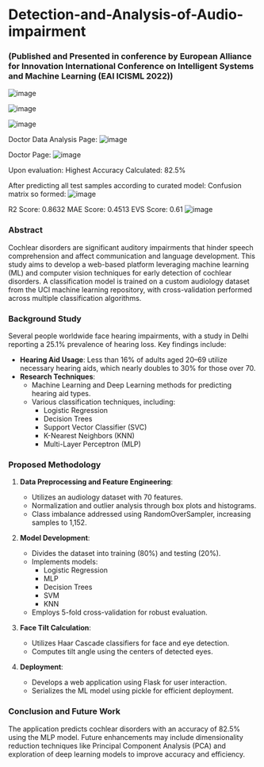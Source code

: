 # Detection-and-Analysis-of-Audio-impairment

### (Published and Presented in conference by European Alliance for Innovation International Conference on Intelligent Systems and Machine Learning (EAI ICISML 2022))


![image](https://user-images.githubusercontent.com/71886103/199484075-4a293cfe-f87a-4e5f-b971-b716251cb3ac.png)

![image](https://user-images.githubusercontent.com/71886103/199484179-b1ba106d-fdae-419b-a3f6-10e26eb21d9e.png)

![image](https://user-images.githubusercontent.com/71886103/199484293-0c02a29c-aed8-4898-9ec5-752c2566f0bd.png)

Doctor Data Analysis Page:
![image](https://user-images.githubusercontent.com/71886103/199484906-c08b7398-e88c-491c-9c8e-ff6bc87843a7.png)

Doctor Page:
![image](https://user-images.githubusercontent.com/71886103/199484974-a8634626-a4ff-4d86-afba-11443a3fb075.png)

Upon evaluation:
Highest Accuracy Calculated: 82.5%

After predicting all test samples according to curated model:
Confusion matrix so formed:
![image](https://user-images.githubusercontent.com/71886103/199485033-dc4734fd-6fba-42e2-b57a-6178e2c40fd7.png)

R2 Score: 0.8632
MAE Score: 0.4513
EVS Score: 0.61
![image](https://user-images.githubusercontent.com/71886103/199485105-f99fc5f6-e84d-4eb2-9302-e1969d2c1edb.png)

### Abstract

Cochlear disorders are significant auditory impairments that hinder speech comprehension and affect communication and language development. This study aims to develop a web-based platform leveraging machine learning (ML) and computer vision techniques for early detection of cochlear disorders. A classification model is trained on a custom audiology dataset from the UCI machine learning repository, with cross-validation performed across multiple classification algorithms.

### Background Study

Several people worldwide face hearing impairments, with a study in Delhi reporting a 25.1% prevalence of hearing loss. Key findings include:

- **Hearing Aid Usage**: Less than 16% of adults aged 20–69 utilize necessary hearing aids, which nearly doubles to 30% for those over 70.
- **Research Techniques**: 
  - Machine Learning and Deep Learning methods for predicting hearing aid types.
  - Various classification techniques, including:
    - Logistic Regression
    - Decision Trees
    - Support Vector Classifier (SVC)
    - K-Nearest Neighbors (KNN)
    - Multi-Layer Perceptron (MLP)

### Proposed Methodology

1. **Data Preprocessing and Feature Engineering**:
   - Utilizes an audiology dataset with 70 features.
   - Normalization and outlier analysis through box plots and histograms.
   - Class imbalance addressed using RandomOverSampler, increasing samples to 1,152.

2. **Model Development**:
   - Divides the dataset into training (80%) and testing (20%).
   - Implements models: 
     - Logistic Regression
     - MLP
     - Decision Trees
     - SVM
     - KNN
   - Employs 5-fold cross-validation for robust evaluation.

3. **Face Tilt Calculation**:
   - Utilizes Haar Cascade classifiers for face and eye detection.
   - Computes tilt angle using the centers of detected eyes.

4. **Deployment**:
   - Develops a web application using Flask for user interaction.
   - Serializes the ML model using pickle for efficient deployment.

### Conclusion and Future Work

The application predicts cochlear disorders with an accuracy of 82.5% using the MLP model. Future enhancements may include dimensionality reduction techniques like Principal Component Analysis (PCA) and exploration of deep learning models to improve accuracy and efficiency.

